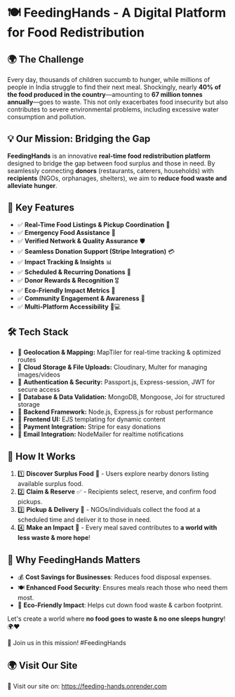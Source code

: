 <h1>🍽️ FeedingHands - A Digital Platform for Food Redistribution</h1>
    <h2>🌍 The Challenge</h2>
    <p>Every day, thousands of children succumb to hunger, while millions of people in India struggle to find their next meal. Shockingly, nearly <strong>40% of the food produced in the country</strong>—amounting to <strong>67 million tonnes annually</strong>—goes to waste. This not only exacerbates food insecurity but also contributes to severe environmental problems, including excessive water consumption and pollution.</p>
    <h2>💡 Our Mission: Bridging the Gap</h2>
    <p><strong>FeedingHands</strong> is an innovative <strong>real-time food redistribution platform</strong> designed to bridge the gap between food surplus and those in need. By seamlessly connecting <strong>donors</strong> (restaurants, caterers, households) with <strong>recipients</strong> (NGOs, orphanages, shelters), we aim to <strong>reduce food waste and alleviate hunger</strong>.</p>
    <h2>🚀 Key Features</h2>
    <ul>
        <li>✅ <strong>Real-Time Food Listings & Pickup Coordination</strong> 📍</li>
        <li>✅ <strong>Emergency Food Assistance</strong> 🚨</li>
        <li>✅ <strong>Verified Network & Quality Assurance</strong> 🛡️</li>
        <li>✅ <strong>Seamless Donation Support (Stripe Integration)</strong> 💳</li>
        <li>✅ <strong>Impact Tracking & Insights</strong> 📊</li>
        <li>✅ <strong>Scheduled & Recurring Donations</strong> 📅</li>
        <li>✅ <strong>Donor Rewards & Recognition</strong> 🎖️</li>
        <li>✅ <strong>Eco-Friendly Impact Metrics</strong> 🌱</li>
        <li>✅ <strong>Community Engagement & Awareness</strong> 👥</li>
        <li>✅ <strong>Multi-Platform Accessibility</strong> 📱💻</li>
    </ul>
    <h2>🛠️ Tech Stack</h2>
    <ul>
        <li>🔹 <strong>Geolocation & Mapping:</strong> MapTiler for real-time tracking & optimized routes</li>
        <li>🔹 <strong>Cloud Storage & File Uploads:</strong> Cloudinary, Multer for managing images/videos</li>
        <li>🔹 <strong>Authentication & Security:</strong> Passport.js, Express-session, JWT for secure access</li>
        <li>🔹 <strong>Database & Data Validation:</strong> MongoDB, Mongoose, Joi for structured storage</li>
        <li>🔹 <strong>Backend Framework:</strong> Node.js, Express.js for robust performance</li>
        <li>🔹 <strong>Frontend UI:</strong> EJS templating for dynamic content</li>
        <li>🔹 <strong>Payment Integration:</strong> Stripe for easy donations</li>
        <li>🔹 <strong>Email Integration:</strong> NodeMailer for realtime notifications</li>
    </ul>
    <h2>🎯 How It Works</h2>
    <ol>
        <li>1️⃣ <strong>Discover Surplus Food</strong> 🏪 - Users explore nearby donors listing available surplus food.</li>
        <li>2️⃣ <strong>Claim & Reserve</strong> ✅ - Recipients select, reserve, and confirm food pickups.</li>
        <li>3️⃣ <strong>Pickup & Delivery</strong> 🚗 - NGOs/individuals collect the food at a scheduled time and deliver it to those in need.</li>
        <li>4️⃣ <strong>Make an Impact</strong> 🤝 - Every meal saved contributes to <strong>a world with less waste & more hope</strong>!</li>
    </ol>
    <h2>📢 Why FeedingHands Matters</h2>
    <ul>
        <li>💰 <strong>Cost Savings for Businesses</strong>: Reduces food disposal expenses.</li>
        <li>🍽️ <strong>Enhanced Food Security</strong>: Ensures meals reach those who need them most.</li>
        <li>🌱 <strong>Eco-Friendly Impact</strong>: Helps cut down food waste & carbon footprint.</li>
    </ul>
    <p>Let's create a world where <strong>no food goes to waste & no one sleeps hungry</strong>! 🌍❤️</p>
    <p>🚀 Join us in this mission! #FeedingHands</p>
    <h2>🌍 Visit Our Site</h2>
<p>🤝 Visit our site on: <a href="https://feeding-hands.onrender.com" target="_blank">https://feeding-hands.onrender.com</a></p>



